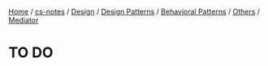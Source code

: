 [Home](https://mengxianbin.github.io) /
[cs-notes](https://mengxianbin.github.io/cs-notes/content) /
[Design](https://mengxianbin.github.io/cs-notes/content/Design) /
[Design Patterns](https://mengxianbin.github.io/cs-notes/content/Design/Design%20Patterns) /
[Behavioral Patterns](https://mengxianbin.github.io/cs-notes/content/Design/Design%20Patterns/Behavioral%20Patterns) /
[Others](https://mengxianbin.github.io/cs-notes/content/Design/Design%20Patterns/Behavioral%20Patterns/Others) /
[Mediator](https://mengxianbin.github.io/cs-notes/content/Design/Design%20Patterns/Behavioral%20Patterns/Others/Mediator)

# TO DO
